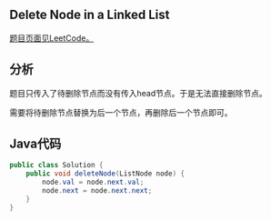 ## Delete Node in a Linked List

[题目页面见LeetCode。](https://leetcode.com/problems/delete-node-in-a-linked-list/)

## 分析

题目只传入了待删除节点而没有传入head节点。于是无法直接删除节点。

需要将待删除节点替换为后一个节点，再删除后一个节点即可。

## Java代码

```java
public class Solution {
    public void deleteNode(ListNode node) {
        node.val = node.next.val;
        node.next = node.next.next;
    }
}
```


